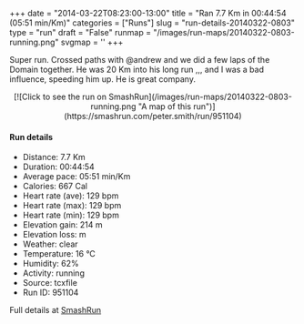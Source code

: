+++
date = "2014-03-22T08:23:00-13:00"
title = "Ran 7.7 Km in 00:44:54 (05:51 min/Km)"
categories = ["Runs"]
slug = "run-details-20140322-0803"
type = "run"
draft = "False"
runmap = "/images/run-maps/20140322-0803-running.png"
svgmap = '<polyline points="0 52, 4 46, 13 48, 19 40, 24 33, 30 36, 41 43, 62 48, 63 52, 66 55, 69 55, 70 50, 71 58, 69 57, 69 57, 78 65, 83 67, 85 65, 88 63, 95 60, 99 53, 100 48, 95 40, 89 39, 81 42, 78 46, 72 48, 69 53, 71 59, 82 67, 89 62, 96 59, 100 49, 96 40, 88 39, 82 42, 78 47, 72 47, 69 57, 78 65, 83 67, 95 59, 99 52, 100 49, 96 40, 88 39, 84 41, 71 47, 65 54, 59 48, 43 44, 24 33, 14 46, 10 47, 4 45, 0 51">'
+++

Super run. Crossed paths with @andrew and we did a few laps of the Domain together. He was 20 Km into his long run ,,, and I was a bad influence, speeding him up. He is great company. 



<!--more-->

<center>
[![Click to see the run on SmashRun](/images/run-maps/20140322-0803-running.png "A map of this run")](https://smashrun.com/peter.smith/run/951104)
</center>

#### Run details

* Distance: 7.7 Km
* Duration: 00:44:54
* Average pace: 05:51 min/Km
* Calories: 667 Cal
* Heart rate (ave): 129 bpm
* Heart rate (max): 129 bpm
* Heart rate (min): 129 bpm
* Elevation gain: 214 m
* Elevation loss:  m
* Weather: clear
* Temperature: 16 &deg;C
* Humidity: 62%
* Activity: running
* Source: tcxfile
* Run ID: 951104

Full details at [SmashRun](https://smashrun.com/peter.smith/run/951104)
